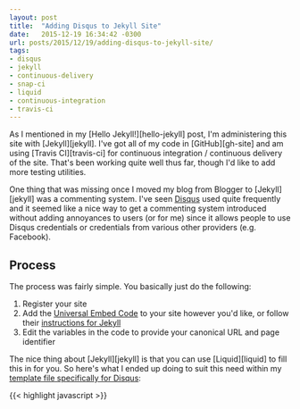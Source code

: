 ```yaml
---
layout: post
title:  "Adding Disqus to Jekyll Site"
date:   2015-12-19 16:34:42 -0300
url: posts/2015/12/19/adding-disqus-to-jekyll-site/
tags: 
- disqus
- jekyll
- continuous-delivery
- snap-ci
- liquid
- continuous-integration
- travis-ci
---
```

As I mentioned in my [Hello Jekyll!][hello-jekyll] post, I'm administering this site with [Jekyll][jekyll]. I've got 
all of my code in [GitHub][gh-site] and am using [Travis CI][travis-ci] for continuous integration / continuous delivery of 
the site. That's been working quite well thus far, though I'd like to add more testing utilities. 

One thing that was missing once I moved my blog from Blogger to [Jekyll][jekyll] was a commenting system. I've seen 
[Disqus](https://disqus.com/) used quite frequently and it seemed like a nice way to get a commenting system introduced
without adding annoyances to users (or for me) since it allows people to use Disqus credentials or credentials from 
various other providers (e.g. Facebook). 
<!--more-->
Process
---
The process was fairly simple. You basically just do the following:

1. Register your site
1. Add the [Universal Embed Code](https://disqus.com/admin/universalcode/) to your site however you'd like, or follow 
their [instructions for Jekyll](https://help.disqus.com/customer/portal/articles/472138-jekyll-installation-instructions)
1. Edit the variables in the code to provide your canonical URL and page identifier

The nice thing about [Jekyll][jekyll] is that you can use [Liquid][liquid] to fill this in for you. So here's what I 
ended up doing to suit this need within my 
[template file specifically for Disqus](https://github.com/justinharringa/harringa.com/blob/master/_includes/disqus.html):

{{< highlight javascript >}}
<script>
  var disqus_config = function () {
    this.page.url = "{{ page.url | replace:'index.html','' | prepend: site.baseurl | prepend: site.url }}";
    this.page.identifier = "{{ page.id }}";
  };
  (function() { // DON'T EDIT BELOW THIS LINE
    var d = document, s = d.createElement('script');
    {% if jekyll.environment == "production" %}
      {% assign disqus_id = 'harringa' %}
    {% else %}
      {% assign disqus_id = 'harringadev' %}
    {% endif %}
    s.src = '//{{ disqus_id }}.disqus.com/embed.js';

  ...
{{< / highlight >}}

You'll notice that I'm also using separate Disqus shortnames for environments per their recommendation. [Jekyll][jekyll]
provides a jekyll.environment which defaults to 'development' if you haven't set a JEKYLL_ENV environment variable. So,
in my [Travis CI][travis-ci] configuration, I simply do just that. This way I can test out Disqus without worrying about 
accidentally posting test comments to my production site.

Editorial note: I was using Snap CI from ThoughtWorks but they have recently shut down that product. I've moved this to Travis CI
and have updated the links.

[liquid]: https://github.com/Shopify/liquid/wiki
[jekyll]: http://jekyllrb.com/
[hello-jekyll]: {{< ref 2015-11-15-hello-jekyll >}}
[travis-ci]: https://travis-ci.org/justinharringa/harringa.com
[gh-site]: https://github.com/justinharringa/harringa.com
